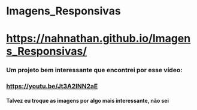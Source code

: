# Imagens_Responsivas
# https://nahnathan.github.io/Imagens_Responsivas/
### Um projeto bem interessante que encontrei por esse vídeo:
### https://youtu.be/Jt3A2lNN2aE
#### Talvez eu troque as imagens por algo mais interessante, não sei
